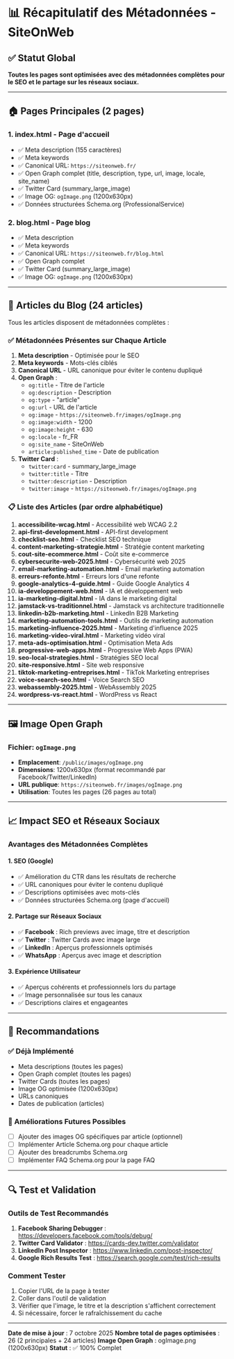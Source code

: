 # 📊 Récapitulatif des Métadonnées - SiteOnWeb

## ✅ Statut Global

**Toutes les pages sont optimisées avec des métadonnées complètes pour le SEO et le partage sur les réseaux sociaux.**

---

## 🏠 Pages Principales (2 pages)

### 1. **index.html** - Page d'accueil
- ✅ Meta description (155 caractères)
- ✅ Meta keywords
- ✅ Canonical URL: `https://siteonweb.fr/`
- ✅ Open Graph complet (title, description, type, url, image, locale, site_name)
- ✅ Twitter Card (summary_large_image)
- ✅ Image OG: `ogImage.png` (1200x630px)
- ✅ Données structurées Schema.org (ProfessionalService)

### 2. **blog.html** - Page blog
- ✅ Meta description
- ✅ Meta keywords
- ✅ Canonical URL: `https://siteonweb.fr/blog.html`
- ✅ Open Graph complet
- ✅ Twitter Card (summary_large_image)
- ✅ Image OG: `ogImage.png` (1200x630px)

---

## 📝 Articles du Blog (24 articles)

Tous les articles disposent de métadonnées complètes :

### ✅ Métadonnées Présentes sur Chaque Article
1. **Meta description** - Optimisée pour le SEO
2. **Meta keywords** - Mots-clés ciblés
3. **Canonical URL** - URL canonique pour éviter le contenu dupliqué
4. **Open Graph** :
   - `og:title` - Titre de l'article
   - `og:description` - Description
   - `og:type` - "article"
   - `og:url` - URL de l'article
   - `og:image` - `https://siteonweb.fr/images/ogImage.png`
   - `og:image:width` - 1200
   - `og:image:height` - 630
   - `og:locale` - fr_FR
   - `og:site_name` - SiteOnWeb
   - `article:published_time` - Date de publication
5. **Twitter Card** :
   - `twitter:card` - summary_large_image
   - `twitter:title` - Titre
   - `twitter:description` - Description
   - `twitter:image` - `https://siteonweb.fr/images/ogImage.png`

### 📋 Liste des Articles (par ordre alphabétique)

1. **accessibilite-wcag.html** - Accessibilité web WCAG 2.2
2. **api-first-development.html** - API-first development
3. **checklist-seo.html** - Checklist SEO technique
4. **content-marketing-strategie.html** - Stratégie content marketing
5. **cout-site-ecommerce.html** - Coût site e-commerce
6. **cybersecurite-web-2025.html** - Cybersécurité web 2025
7. **email-marketing-automation.html** - Email marketing automation
8. **erreurs-refonte.html** - Erreurs lors d'une refonte
9. **google-analytics-4-guide.html** - Guide Google Analytics 4
10. **ia-developpement-web.html** - IA et développement web
11. **ia-marketing-digital.html** - IA dans le marketing digital
12. **jamstack-vs-traditionnel.html** - Jamstack vs architecture traditionnelle
13. **linkedin-b2b-marketing.html** - LinkedIn B2B Marketing
14. **marketing-automation-tools.html** - Outils de marketing automation
15. **marketing-influence-2025.html** - Marketing d'influence 2025
16. **marketing-video-viral.html** - Marketing vidéo viral
17. **meta-ads-optimisation.html** - Optimisation Meta Ads
18. **progressive-web-apps.html** - Progressive Web Apps (PWA)
19. **seo-local-strategies.html** - Stratégies SEO local
20. **site-responsive.html** - Site web responsive
21. **tiktok-marketing-entreprises.html** - TikTok Marketing entreprises
22. **voice-search-seo.html** - Voice Search SEO
23. **webassembly-2025.html** - WebAssembly 2025
24. **wordpress-vs-react.html** - WordPress vs React

---

## 🖼️ Image Open Graph

### Fichier: `ogImage.png`
- **Emplacement**: `/public/images/ogImage.png`
- **Dimensions**: 1200x630px (format recommandé par Facebook/Twitter/LinkedIn)
- **URL publique**: `https://siteonweb.fr/images/ogImage.png`
- **Utilisation**: Toutes les pages (26 pages au total)

---

## 📈 Impact SEO et Réseaux Sociaux

### Avantages des Métadonnées Complètes

#### 1. **SEO (Google)**
- ✅ Amélioration du CTR dans les résultats de recherche
- ✅ URL canoniques pour éviter le contenu dupliqué
- ✅ Descriptions optimisées avec mots-clés
- ✅ Données structurées Schema.org (page d'accueil)

#### 2. **Partage sur Réseaux Sociaux**
- ✅ **Facebook** : Rich previews avec image, titre et description
- ✅ **Twitter** : Twitter Cards avec image large
- ✅ **LinkedIn** : Aperçus professionnels optimisés
- ✅ **WhatsApp** : Aperçus avec image et description

#### 3. **Expérience Utilisateur**
- ✅ Aperçus cohérents et professionnels lors du partage
- ✅ Image personnalisée sur tous les canaux
- ✅ Descriptions claires et engageantes

---

## 🎯 Recommandations

### ✅ Déjà Implémenté
- Meta descriptions (toutes les pages)
- Open Graph complet (toutes les pages)
- Twitter Cards (toutes les pages)
- Image OG optimisée (1200x630px)
- URLs canoniques
- Dates de publication (articles)

### 🔄 Améliorations Futures Possibles
- [ ] Ajouter des images OG spécifiques par article (optionnel)
- [ ] Implémenter Article Schema.org pour chaque article
- [ ] Ajouter des breadcrumbs Schema.org
- [ ] Implémenter FAQ Schema.org pour la page FAQ

---

## 🔍 Test et Validation

### Outils de Test Recommandés
1. **Facebook Sharing Debugger** : https://developers.facebook.com/tools/debug/
2. **Twitter Card Validator** : https://cards-dev.twitter.com/validator
3. **LinkedIn Post Inspector** : https://www.linkedin.com/post-inspector/
4. **Google Rich Results Test** : https://search.google.com/test/rich-results

### Comment Tester
1. Copier l'URL de la page à tester
2. Coller dans l'outil de validation
3. Vérifier que l'image, le titre et la description s'affichent correctement
4. Si nécessaire, forcer le rafraîchissement du cache

---

**Date de mise à jour** : 7 octobre 2025
**Nombre total de pages optimisées** : 26 (2 principales + 24 articles)
**Image Open Graph** : ogImage.png (1200x630px)
**Statut** : ✅ 100% Complet
